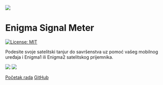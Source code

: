 
![](logo.png) 
# Enigma Signal Meter
[![License: MIT](https://img.shields.io/badge/License-MIT-purple.svg)](https://opensource.org/licenses/MIT)

Podesite svoje satelitski tanjur do savršenstva uz pomoć vašeg mobilnog uređaja i Enigma1 ili Enigma2 satelitskog prijemnika.

[![](https://github.com/shaxxx/Signalmeter2/raw/master/docs/appstore.png)](https://apps.apple.com/us/app/enigma-signal-meter/id1479557163?l=hr&ls=1)
[![](https://github.com/shaxxx/Signalmeter2/raw/master/docs/play.png)](https://play.google.com/store/apps/details?id=com.krkadoni.app.signalmeter)


[Početak rada](gettingstarted.md)
[GitHub](https://github.com/shaxxx/Signalmeter2/)
